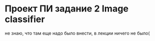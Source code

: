 # Проект ПИ задание 2  Image classifier
не знаю, что там еще надо было внести, в лекции ничего не было(

